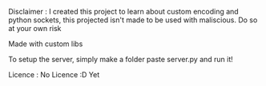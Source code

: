 Disclaimer : I created this project to learn about custom encoding and python sockets, this projected isn't made to be used with maliscious. Do so at your own risk


Made with custom libs


To setup the server, simply make a folder paste server.py and run it!


Licence : No Licence :D Yet